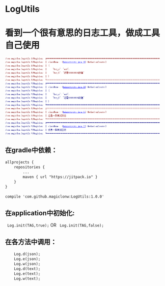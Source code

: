 # LogUtils
# 看到一个很有意思的日志工具，做成工具自己使用
![](https://github.com/magiclonw/LogUtils/blob/master/screenshot.png)
## 在gradle中依赖：
```
allprojects {
    repositories {
        ...
        maven { url "https://jitpack.io" }
    }
}

compile 'com.github.magiclonw:LogUtils:1.0.0'
```

## 在application中初始化:
 ` Log.init(TAG,true);` OR ` Log.init(TAG,false);`
## 在各方法中调用：
```
    Log.d(json);    
    Log.e(json);      
    Log.w(json);        
    Log.d(text);        
    Log.e(text);
    Log.w(text);
 ```
